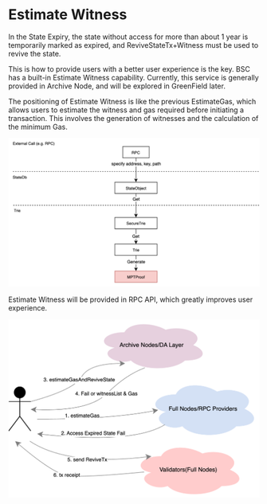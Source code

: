 # Estimate Witness

In the State Expiry, the state without access for more than about 1 year is temporarily marked as expired, and ReviveStateTx+Witness must be used to revive the state.

  

This is how to provide users with a better user experience is the key. BSC has a built-in Estimate Witness capability. Currently, this service is generally provided in Archive Node, and will be explored in GreenField later.

  

The positioning of Estimate Witness is like the previous EstimateGas, which allows users to estimate the witness and gas required before initiating a transaction. This involves the generation of witnesses and the calculation of the minimum Gas.

![](assets/witness-and-min-gas-calculation.png)

Estimate Witness will be provided in RPC API, which greatly improves user experience.

![](assets/rpc.png)
